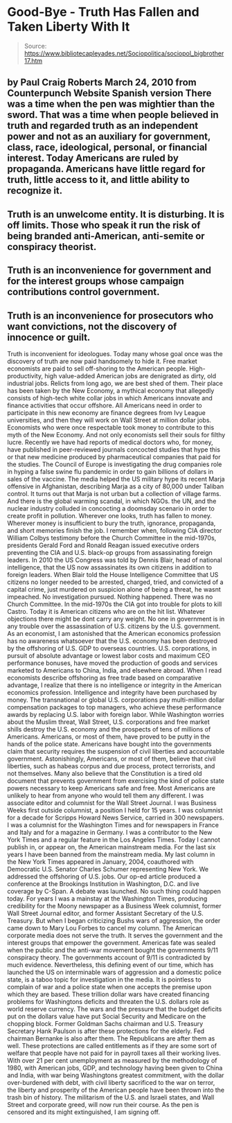 # Good-Bye - Truth Has Fallen and Taken Liberty With It

> Source: https://www.bibliotecapleyades.net/Sociopolitica/sociopol_bigbrother17.htm

by Paul Craig Roberts
March 24, 2010
from
Counterpunch Website
Spanish version
There was a time when the pen was mightier than the sword.
That was a time
when people believed in truth and regarded truth as an independent power and
not as an auxiliary for government, class, race, ideological, personal, or
financial interest.
Today Americans are ruled by propaganda.
Americans have little regard for
truth, little access to it, and little ability to recognize it.
-
Truth is an unwelcome entity. It is
disturbing. It is off limits. Those who speak it run the risk of
being branded anti-American, anti-semite or conspiracy
theorist.
-
Truth is an inconvenience for government
and for the interest groups whose campaign contributions control
government.
-
Truth is an inconvenience for
prosecutors who want convictions, not the discovery of innocence or
guilt.
-
Truth is inconvenient for ideologues.
Today many whose goal once was the discovery of
truth are now paid handsomely to hide it.
Free market economists are paid to sell
off-shoring to the American people. High-productivity, high value-added
American jobs are denigrated as dirty, old industrial jobs. Relicts from
long ago, we are best shed of them. Their place has been taken by the New
Economy, a mythical economy that allegedly consists of high-tech white
collar jobs in which Americans innovate and finance activities that occur
offshore.
All Americans need in order to participate in
this new economy are finance degrees from Ivy League universities, and
then they will work on Wall Street at million dollar jobs.
Economists who were once respectable took money to contribute to this myth
of the New Economy.
And not only economists sell their souls for filthy lucre. Recently we have
had reports of medical doctors who, for money, have published in
peer-reviewed journals concocted studies that hype this or that new
medicine produced by
pharmaceutical companies that paid for the studies.
The Council of Europe is investigating the drug companies role in hyping a
false swine flu pandemic in order to gain billions of dollars in sales of
the vaccine.
The media helped the US military hype its recent Marja offensive in
Afghanistan, describing Marja as a city of 80,000 under Taliban control. It
turns out that Marja is not urban but a collection of village farms.
And there is the
global warming scandal, in which NGOs. the UN, and the
nuclear industry colluded in concocting a doomsday scenario in order to
create profit in pollution.
Wherever one looks, truth has fallen to money.
Wherever money is insufficient to bury the truth, ignorance, propaganda, and
short memories finish the job.
I remember when, following CIA director William Colbys testimony before the
Church Committee in the mid-1970s, presidents Gerald Ford and Ronald Reagan
issued executive orders preventing the CIA and U.S. black-op groups from
assassinating foreign leaders.
In 2010 the US Congress was told by Dennis
Blair, head of national intelligence, that the US now assassinates its
own citizens in addition to foreign leaders.
When Blair told the House Intelligence Committee that US citizens no longer
needed to be arrested, charged, tried, and convicted of a capital crime,
just murdered on suspicion alone of being a threat, he wasnt impeached.
No investigation pursued. Nothing happened. There was no
Church Committee. In the mid-1970s the
CIA got into trouble for plots to kill Castro.
Today it is American citizens
who are on the hit list. Whatever objections there might be dont carry any
weight. No one in government is in any trouble over the assassination of
U.S. citizens by the U.S. government.
As an economist, I am astonished that the American economics profession has
no awareness whatsoever that the U.S. economy has been destroyed by the
offshoring of U.S. GDP to overseas countries. U.S. corporations, in pursuit
of absolute advantage or lowest labor costs and maximum CEO performance
bonuses, have moved the production of goods and services marketed to
Americans to China, India, and elsewhere abroad.
When I read economists describe offshoring as
free trade based on comparative advantage, I realize that there is no
intelligence or integrity in the American economics profession.
Intelligence and integrity have been purchased by money. The transnational
or global U.S. corporations pay multi-million dollar compensation packages
to top managers, who achieve these performance awards by replacing U.S.
labor with foreign labor. While Washington worries about the Muslim
threat, Wall Street, U.S. corporations and free market shills destroy the
U.S. economy and the prospects of tens of millions of Americans.
Americans, or most of them, have proved to be putty in the hands of the
police state.
Americans have bought into the governments claim that security requires the
suspension of civil liberties and accountable government. Astonishingly,
Americans, or most of them, believe that civil liberties, such as habeas
corpus and due process, protect terrorists, and not themselves. Many also
believe that the Constitution is a tired old document that prevents
government from exercising the kind of police state powers necessary to keep
Americans safe and free.
Most Americans are unlikely to hear from anyone who would tell them any
different.
I was associate editor and columnist for the Wall Street Journal. I was
Business Weeks first outside columnist, a position I held for 15 years. I
was columnist for a decade for Scripps Howard News Service, carried in 300
newspapers. I was a columnist for the Washington Times and for newspapers in
France and Italy and for a magazine in Germany. I was a contributor to the
New York Times and a regular feature in the Los Angeles Times.
Today I cannot publish in, or appear on, the
American mainstream
media.
For the last six years I have been banned from the mainstream media. My
last column in the New York Times appeared in January, 2004, coauthored with
Democratic U.S. Senator Charles Schumer representing New York. We
addressed the offshoring of U.S. jobs. Our op-ed article produced a
conference at the Brookings Institution in Washington, D.C. and live
coverage by C-Span. A debate was launched. No such thing could happen today.
For years I was a mainstay at the Washington Times, producing credibility
for the Moony newspaper as a Business Week columnist, former Wall Street
Journal editor, and former Assistant Secretary of the U.S. Treasury. But
when I began criticizing Bushs wars of aggression, the order came down to
Mary Lou Forbes to cancel my column.
The American corporate media does not serve the truth. It serves the
government and the interest groups that empower the government.
Americas fate was sealed when the public and the anti-war movement
bought the governments 9/11 conspiracy theory. The
governments account of 9/11 is contradicted by much evidence.
Nevertheless, this defining event of our time, which has launched the US on
interminable wars of aggression and a domestic police state, is a taboo
topic for investigation in the media.
It is pointless to complain of war and
a police
state when one accepts the premise upon which they are based.
These trillion dollar wars have created financing problems for Washingtons
deficits and threaten the U.S. dollars role as world reserve currency. The
wars and the pressure that the budget deficits put on the dollars value
have put Social Security and Medicare on the chopping block.
Former Goldman
Sachs chairman and U.S. Treasury Secretary Hank Paulson is after
these protections for the elderly.
Fed
chairman Bernanke is also after them. The Republicans are after them
as well. These protections are called entitlements as if they are some
sort of welfare that people have not paid for in payroll taxes all their
working lives.
With over 21 per cent unemployment as measured by the methodology of 1980,
with American jobs, GDP, and technology having been given to China and
India, with war being Washingtons greatest commitment, with the dollar
over-burdened with debt, with civil liberty sacrificed to the war
on terror, the liberty and prosperity of the American people
have been thrown into the trash bin of history.
The militarism of the U.S. and
Israeli states, and Wall Street and corporate
greed, will now run their course.
As the pen is censored and its might
extinguished, I am signing off.
